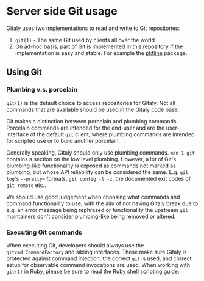 # Server side Git usage

Gitaly uses two implementations to read and write to Git repositories:

1. `git(1)` - The same Git used by clients all over the world
1. On ad-hoc basis, part of Git is implemented in this repository if the
   implementation is easy and stable. For example the [pktline](../internal/git/pktline) package.

## Using Git

### Plumbing v.s. porcelain

`git(1)` is the default choice to access repositories for Gitaly. Not all
commands that are available should be used in the Gitaly code base.

Git makes a distinction between porcelain and plumbing
commands. Porcelain commands are intended for the end-user and are the
user-interface of the default `git` client, where plumbing commands
are intended for scripted use or to build another porcelain.

Generally speaking, Gitaly should only use plumbing commands. `man 1
git` contains a section on the low level plumbing. However, a lot of
Git's plumbing-like functionality is exposed as commands not marked as
plumbing, but whose API reliability can be considered the
same. E.g. `git log`'s `--pretty=` formats, `git config -l -z`, the
documented exit codes of `git remote` etc..

We should use good judgement when choosing what commands and command
functionality to use, with the aim of not having Gitaly break due to
e.g. an error message being rephrased or functionality the upstream
`git` maintainers don't consider plumbing-like being removed or
altered.

### Executing Git commands

When executing Git, developers should always use the `gitcmd.CommandFactory` and sibling
interfaces. These make sure Gitaly is protected against command injection, the
correct `git` is used, and correct setup for observable command invocations are
used. When working with `git(1)` in Ruby, please be sure to read the
[Ruby shell scripting guide](https://docs.gitlab.com/ee/development/shell_commands.html).
